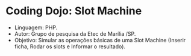 Coding Dojo: Slot Machine
=========================

- Linguagem: PHP.
- Autor: Grupo de pesquisa da Etec de Marília /SP.
- Objetivo: Simular as operações básicas de uma Slot Machine (Inserir ficha, Rodar os slots e Informar o resultado).
